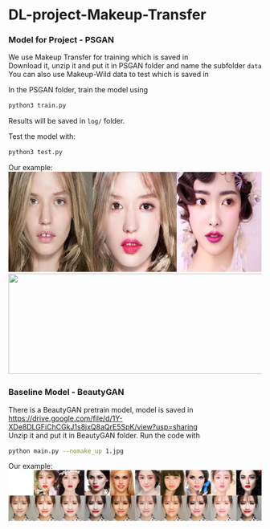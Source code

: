 # DL-project-Makeup-Transfer
### Model for Project - PSGAN
We use Makeup Transfer for training which is saved in  
Download it, unzip it and put it in PSGAN folder and name the subfolder `data` 
You can also use Makeup-Wild data to test which is saved in   

In the PSGAN folder, train the model using  
```bash
python3 train.py 
```
Results will be saved in `log/` folder.  

Test the model with:  
```bash
python3 test.py 
```
Our example:  
<img src="psgan1.png" width="800" height="200" align="bottom" />
<img src="psgan2.png" width="800" height="200" align="bottom" />

### Baseline Model - BeautyGAN
There is a BeautyGAN pretrain model, model is saved in https://drive.google.com/file/d/1Y-XDe8DLGFiChCGkJ1s8jxQ8aQrE5SpK/view?usp=sharing  
Unzip it and put it in BeautyGAN folder. Run the code with 
```bash
python main.py --nomake_up 1.jpg
```
Our example:  
![](beautygan.jpg)
